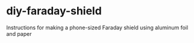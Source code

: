 # diy-faraday-shield
 Instructions for making a phone-sized Faraday shield using aluminum foil and paper
